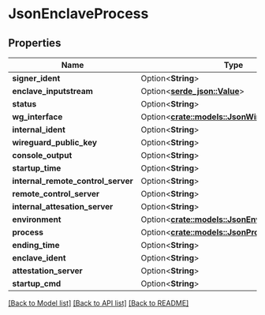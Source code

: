 # JsonEnclaveProcess

## Properties

Name | Type | Description | Notes
------------ | ------------- | ------------- | -------------
**signer_ident** | Option<**String**> |  | [optional]
**enclave_inputstream** | Option<[**serde_json::Value**](.md)> |  | [optional]
**status** | Option<**String**> |  | [optional]
**wg_interface** | Option<[**crate::models::JsonWireguardInterface**](json_WireguardInterface.md)> |  | [optional]
**internal_ident** | Option<**String**> |  | [optional]
**wireguard_public_key** | Option<**String**> |  | [optional]
**console_output** | Option<**String**> |  | [optional]
**startup_time** | Option<**String**> |  | [optional]
**internal_remote_control_server** | Option<**String**> |  | [optional]
**remote_control_server** | Option<**String**> |  | [optional]
**internal_attesation_server** | Option<**String**> |  | [optional]
**environment** | Option<[**crate::models::JsonEnvironment**](json_Environment.md)> |  | [optional]
**process** | Option<[**crate::models::JsonProcess**](json_Process.md)> |  | [optional]
**ending_time** | Option<**String**> |  | [optional]
**enclave_ident** | Option<**String**> |  | [optional]
**attestation_server** | Option<**String**> |  | [optional]
**startup_cmd** | Option<**String**> |  | [optional]

[[Back to Model list]](../README.md#documentation-for-models) [[Back to API list]](../README.md#documentation-for-api-endpoints) [[Back to README]](../README.md)


